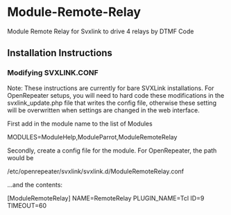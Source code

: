 # Module-Remote-Relay
Module Remote Relay for Svxlink to drive 4 relays by DTMF Code

## Installation Instructions

### Modifying SVXLINK.CONF

Note: These instructions are currently for bare SVXLink installations. For OpenRepeater setups, you will need to hard code these modifications in the svxlink_update.php file that writes the config file, otherwise these setting will be overwritten when settings are changed in the web interface.

First add in the module name to the list of Modules

MODULES=ModuleHelp,ModuleParrot,ModuleRemoteRelay

Secondly, create a config file for the module. For OpenRepeater, the path would be

/etc/openrepeater/svxlink/svxlink.d/ModuleRemoteRelay.conf

…and the contents:

[ModuleRemoteRelay]
NAME=RemoteRelay
PLUGIN_NAME=Tcl
ID=9
TIMEOUT=60
